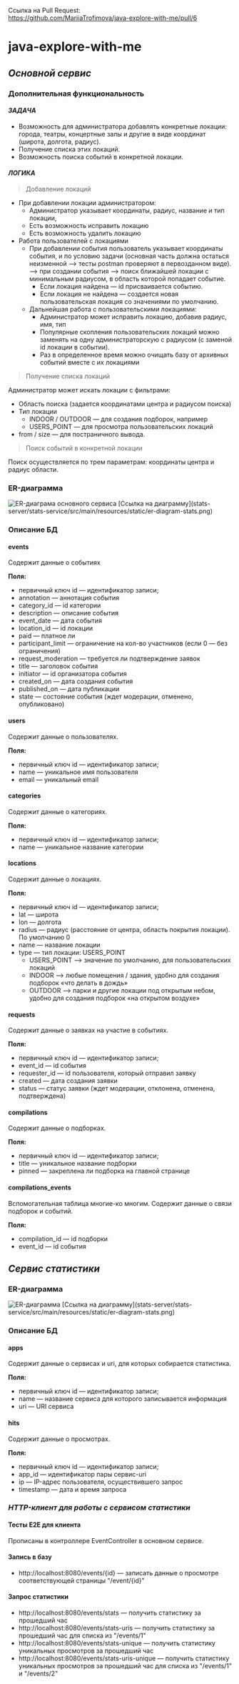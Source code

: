 Ссылка на Pull Request:  
https://github.com/MariiaTrofimova/java-explore-with-me/pull/6
# java-explore-with-me

## _Основной сервис_

### Дополнительная функциональность
#### _ЗАДАЧА_
- Возможность для администратора добавлять конкретные локации: города, театры, концертные залы и другие в виде координат (широта, долгота, радиус). 
- Получение списка этих локаций. 
- Возможность поиска событий в конкретной локации.
#### _ЛОГИКА_
> Добавление локаций
* При добавлении локации администратором:
  - Администратор указывает координаты, радиус, название и тип локации, 
  - Есть возможность исправить локацию
  - Есть возможность удалить локацию
* Работа пользователей с локациями
  - При добавлении события пользователь указывает координаты события, и по условию задачи (основная часть должна остаться неизменной --> тесты postman проверяют в первозданном виде).
  --> при создании события --> поиск ближайшей локации с минимальным радиусом, в область которой попадает событие.
    - Если локация найдена — id присваивается событию. 
    - Если локация не найдена — создается новая пользовательская локация со значениями по умолчанию.
  - Дальнейшая работа с пользовательскими локациями:
    - Администратор может исправить локацию, добавив радиус, имя, тип
    - Популярные скопления пользовательских локаций можно заменять на одну администраторскую с радиусом (с заменой id локации в событии).
    - Раз в определенное время можно очищать базу от архивных событий вместе с их локациями

> Получение списка локаций

Администратор может искать локации с фильтрами: 
- Область поиска (задается координатами центра и радиусом поиска)
- Тип локации 
  * INDOOR / OUTDOOR — для создания подборок, например
  * USERS_POINT — для просмотра пользовательских локаций
- from / size — для постраничного вывода.

> Поиск событий в конкретной локации

Поиск осуществляется по трем параметрам: координаты центра и радиус области.

### ER-диаграмма
<img alt = "ER-диаграма основного сервиса" src = "ewm-service/src/main/resources/static/er-diagram-ewm.png">
[Ссылка на диаграмму](stats-server/stats-service/src/main/resources/static/er-diagram-stats.png)

### Описание БД

#### events
Содержит данные о событиях

**Поля:**
* первичный ключ id — идентификатор записи;
* annotation — аннотация события
* category_id — id категории
* description — описание события
* event_date — дата события
* location_id — id локации
* paid — платное ли
* participant_limit — ограничение на кол-во участников (если 0 — без ограничения)
* request_moderation — требуется ли подтверждение заявок
* title — заголовок события
* initiator — id организатора события
* created_on — дата создания события
* published_on — дата публикации
* state — состояние события (ждет модерации, отменено, опубликовано)

#### users
Содержит данные о пользователях.

**Поля:**
* первичный ключ id — идентификатор записи;
* name — уникальное имя пользователя
* email — уникальный email 

#### categories
Содержит данные о категориях.

**Поля:**
* первичный ключ id — идентификатор записи;
* name — уникальное название категории

#### locations
Содержит данные о локациях.

**Поля:**
* первичный ключ id — идентификатор записи;
* lat — широта
* lon — долгота
* radius — радиус (расстояние от центра, область покрытия локации). По умолчанию 0
* name — название локации
* type — тип локации: USERS_POINT
  - USERS_POINT --> значение по умолчанию, для пользовательских локаций
  - INDOOR --> любые помещения / здания, удобно для создания подборок «что делать в дождь»
  - OUTDOOR --> парки и другие локации под открытым небом, удобно для создания подборок «на открытом воздухе»


#### requests
Содержит данные о заявках на участие в событиях.

**Поля:**
* первичный ключ id — идентификатор записи;
* event_id — id события
* requester_id — id пользователя, который отправил заявку
* created — дата создания заявки
* status — статус заявки (ждет модерации, отклонена, отменена, подтверждена)

#### compilations
Содержит данные о подборках.

**Поля:**
* первичный ключ id — идентификатор записи;
* title — уникальное название подборки
* pinned — закреплена ли подборка на главной странице

#### compilations_events
Вспомогательная таблица многие-ко многим.
Содержит данные о связи подборок и событий.

**Поля:**
* compilation_id — id подборки
* event_id — id события


## _Сервис статистики_
### ER-диаграмма

<img alt = "ER-диаграмма" src = "stats-server/stats-service/src/main/resources/static/er-diagram-stats.png">
[Ссылка на диаграмму](stats-server/stats-service/src/main/resources/static/er-diagram-stats.png)

### Описание БД

#### apps
Содержит данные о сервисах и uri, для которых собирается статистика. 

**Поля:**
* первичный ключ id — идентификатор записи;
* name — название сервиса для которого записывается информация
* uri — URI сервиса

#### hits
Содержит данные о просмотрах.

**Поля:**
* первичный ключ id — идентификатор записи;
* app_id — идентификатор пары сервис-uri
* ip — IP-адрес пользователя, осуществившего запрос
* timestamp — дата и время запроса

### _HTTP-клиент для работы с сервисом статистики_
#### Тесты E2E для клиента
Прописаны в контроллере EventController в основном сервисе.

#### Запись в базу
* http://localhost:8080/events/{id} — записать данные о просмотре соответствующей страницы "/event/{id}"

#### Запрос статистики
* http://localhost:8080/events/stats — получить статистику за прошедший час
* http://localhost:8080/events/stats-uris — получить статистику за прошедший час для списка из "/events/1"
* http://localhost:8080/events/stats-unique — получить статистику уникальных просмотров за прошедший час
* http://localhost:8080/events/stats-uris-unique — получить статистику уникальных просмотров за прошедший час 
для списка из "/events/1" и "/events/2"
